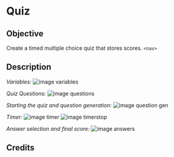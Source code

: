 # Quiz 

## Objective
Create a timed multiple choice quiz that stores scores. `<nav>`

## Description 



_Variables:_
![image variables](https://user-images.githubusercontent.com/66426144/87883532-0a3a5200-c9d6-11ea-896c-a89edb015b96.png)

_Quiz Questions:_
![image questions](https://user-images.githubusercontent.com/66426144/87883559-42419500-c9d6-11ea-9656-c86f51be13d1.png)

_Starting the quiz and question generation:_
![image question gen](https://user-images.githubusercontent.com/66426144/87883575-6dc47f80-c9d6-11ea-8dd9-8846d641948b.png)

_Timer:_
![image timer](https://user-images.githubusercontent.com/66426144/87883598-89c82100-c9d6-11ea-871b-f4a5d2b28e1b.png)
![image timerstop](https://user-images.githubusercontent.com/66426144/87883612-a19fa500-c9d6-11ea-9acf-de178c9a1f6b.png)

_Answer selection and final score:_
![image answers](https://user-images.githubusercontent.com/66426144/87883626-b845fc00-c9d6-11ea-9b51-3e0712a601e1.png)



## Credits